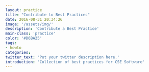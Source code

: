 ```yaml
---
layout: practice
title: "Contribute to Best Practices"
date: 2016-08-31 20:34:26
image: '/assets/img/'
description: 'Contribute a Best Practice'
main-class: 'practice'
color: '#D6BA25'
tags:
- howto
categories:
twitter_text: 'Put your twitter description here.'
introduction: 'Collection of best practices for CSE Software'
---
```




